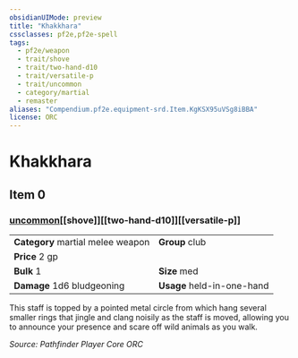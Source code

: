 ```yaml
---
obsidianUIMode: preview
title: "Khakkhara"
cssclasses: pf2e,pf2e-spell
tags:
  - pf2e/weapon
  - trait/shove
  - trait/two-hand-d10
  - trait/versatile-p
  - trait/uncommon
  - category/martial
  - remaster
aliases: "Compendium.pf2e.equipment-srd.Item.KgKSX95uVSg8iBBA"
license: ORC
---
```

# Khakkhara
## Item 0
### [uncommon](uncommon "Uncommon Rarity Trait")[[shove]][[two-hand-d10]][[versatile-p]]

|  |  |
| -- | -- |
| **Category** martial melee weapon | **Group** club |
| **Price** 2 gp |  |
| **Bulk** 1 | **Size** med |
| **Damage** 1d6 bludgeoning  | **Usage** held-in-one-hand |



This staff is topped by a pointed metal circle from which hang several smaller rings that jingle and clang noisily as the staff is moved, allowing you to announce your presence and scare off wild animals as you walk.

*Source: Pathfinder Player Core*
*ORC*